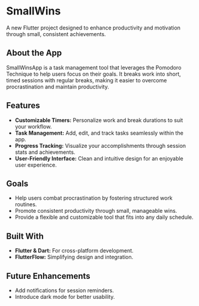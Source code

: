 # SmallWins

A new Flutter project designed to enhance productivity and motivation through small, consistent achievements.  

## About the App  
SmallWinsApp is a task management tool that leverages the Pomodoro Technique to help users focus on their goals. It breaks work into short, timed sessions with regular breaks, making it easier to overcome procrastination and maintain productivity.  

## Features  
- **Customizable Timers:** Personalize work and break durations to suit your workflow.  
- **Task Management:** Add, edit, and track tasks seamlessly within the app.  
- **Progress Tracking:** Visualize your accomplishments through session stats and achievements.  
- **User-Friendly Interface:** Clean and intuitive design for an enjoyable user experience.  

## Goals  
- Help users combat procrastination by fostering structured work routines.  
- Promote consistent productivity through small, manageable wins.  
- Provide a flexible and customizable tool that fits into any daily schedule.  

## Built With  
- **Flutter & Dart:** For cross-platform development.  
- **FlutterFlow:** Simplifying design and integration.  

## Future Enhancements
- Add notifications for session reminders.
- Introduce dark mode for better usability.
